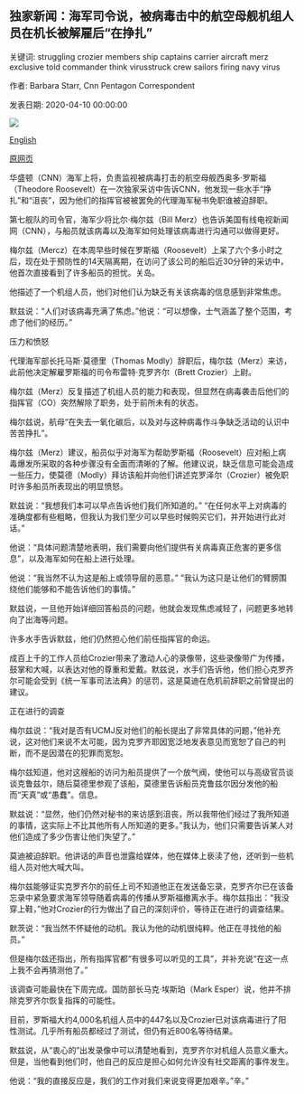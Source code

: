 ## 独家新闻：海军司令说，被病毒击中的航空母舰机组人员在机长被解雇后“在挣扎”

关键词: struggling crozier members ship captains carrier aircraft merz exclusive told commander think virusstruck crew sailors firing navy virus

作者: Barbara Starr, Cnn Pentagon Correspondent

发表日期: 2020-04-10 00:00:00

![](https://cdn.cnn.com/cnnnext/dam/assets/200410162119-u-s-navy-vice-adm-william-merz-super-tease.jpg)

[English](Exclusive%3A%20Navy%20commander%20says%20virus-struck%20aircraft%20carrier%20crew%20%27struggling%27%20after%20captain%27s%20firing.md)

[原网页](https://edition.cnn.com/2020/04/10/politics/navy-commander-carrier-crew-struggling/index.html)

华盛顿（CNN）海军上将，负责监视被病毒打击的航空母舰西奥多·罗斯福（Theodore Roosevelt）在一次独家采访中告诉CNN，他发现一些水手“挣扎”和“沮丧”，因为他们的指挥官被被罢免的代理海军秘书免职谁被迫辞职。

第七舰队的司令官，海军少将比尔·梅尔兹（Bill Merz）也告诉美国有线电视新闻网（CNN），与船员就该病毒以及海军如何处理该病毒进行沟通可以做得更好。

梅尔兹（Mercz）在本周早些时候在罗斯福（Roosevelt）上呆了六个多小时之后，现在处于预防性的14天隔离期，在访问了该公司的船后近30分钟的采访中，他首次直接看到了许多船员的担忧。关岛。

他描述了一个机组人员，他们对他们认为缺乏有关该病毒的信息感到非常焦虑。

默兹说：“人们对该病毒充满了焦虑。”他说：“可以想像，士气涵盖了整个范围，考虑了他们的经历。”

压力和愤怒

代理海军部长托马斯·莫德里（Thomas Modly）辞职后，梅尔兹（Merz）来访，此前他决定解雇罗斯福的司令布雷特·克罗齐尔（Brett Crozier）上尉。

梅尔兹（Merz）反复描述了机组人员的能力和表现，但显然在病毒袭击后他们的指挥官（CO）突然解除了职务，处于前所未有的状态。

梅尔兹说，航母“在失去一氧化碳后，以及对与这种病毒作斗争缺乏活动的认识中苦苦挣扎”。

梅尔兹（Merz）建议，船员似乎对海军为帮助罗斯福（Roosevelt）应对船上病毒爆发所采取的各种步骤没有全面而清晰的了解。他建议说，缺乏信息可能会造成一些压力，使莫德（Modly）拜访该船并向他们讲述克罗泽尔（Crozier）被免职时许多船员所表现出的明显愤怒。

默兹说：“我想我们本可以早点告诉他们我们所知道的。” “在任何水平上对病毒的准确度都有些粗略，但我认为我们至少可以早些时候购买它们，并开始进行此对话。”

他说：“具体问题清楚地表明，我们需要向他们提供有关病毒真正危害的更多信息”，以及海军如何在船上进行处理。

他说：“我当然不认为这是船上或领导层的恶意。” “我认为这只是让他们的臂膀围绕他们能够和不能告诉他们的事情。”

默兹说，一旦他开始详细回答船员的问题，他就会发现焦虑减轻​​了，问题更多地转向了出海等问题。

许多水手告诉默兹，他们仍然担心他们前任指挥官的命运。

成百上千的工作人员给Crozier带来了激动人心的录像带，这些录像带广为传播，鼓掌和大喊，以表达对他的尊重和爱戴。默兹说，水手们告诉他，他们担心克罗齐尔可能会受到《统一军事司法法典》的惩罚，这是莫迪在危机前辞职之前曾提出的建议。

正在进行的调查

梅尔兹说：“我对是否有UCMJ反对他们的船长提出了非常具体的问题，”他补充说，这对他们来说不太可能，因为克罗齐耶因宽泛地发表意见而宽恕了自己的判断，而不是因潜在的犯罪而宽恕。

梅尔兹知道，他对这艘船的访问为船员提供了一个放气阀，使他可以与高级官员谈谈克鲁兹尔，随后莫德里参观了该船，莫德里告诉船员克鲁兹尔因分发他的船而“天真”或“愚蠢”。信息。

默兹说：“显然，他们仍然对秘书的来访感到沮丧，所以我带他们经过了我所知道的事情，这实际上不比其他所有人所知道的更多。”我认为，他们只需要告诉某人对他们造成了多少伤害让他们失望了。”

莫迪被迫辞职。他讲话的声音也泄露给媒体，他在媒体上亵渎了他，还听到一些机组人员对他大喊大叫。

梅尔兹能够证实克罗齐尔的前任上司不知道他正在发送备忘录，克罗齐尔已在该备忘录中紧急要求海军领导随着病毒的传播从罗斯福撤离水手。梅尔兹指出：“我没穿上鞋，”他对Crozier的行为做出了自己的深刻评价，等待正在进行的调查结果。

默茨说：“我当然不怀疑他的动机。我认为他的动机很纯粹。他正在寻找他的船员。”

但是梅尔兹还指出，所有指挥官都“有很多可以听见的工具”，并补充说“在这一点上我不会再猜测他了。”

该调查可能最快在下周完成。国防部长马克·埃斯珀（Mark Esper）说，他并不排除克罗齐尔恢复指挥的可能性。

目前，罗斯福大约4,000名机组人员中的447名以及Crozier已对该病毒进行了阳性测试。几乎所有船员都经过了测试，但仍有近800名等待结果。

默兹说，从“衷心的”出发录像中可以清楚地看到，克罗齐尔对机组人员意义重大。但是，当他看到他们时，他自己的反应是担心如何允许没有社交距离的事件发生。

他说：“我的直接反应是，我们的工作对我们来说变得更加艰辛。”辛。”